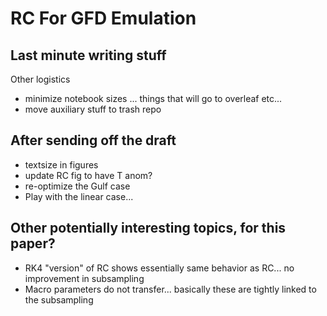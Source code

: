 # RC For GFD Emulation

## Last minute writing stuff

Other logistics
- minimize notebook sizes ... things that will go to overleaf etc...
- move auxiliary stuff to trash repo


## After sending off the draft

- textsize in figures
- update RC fig to have T anom?
- re-optimize the Gulf case
- Play with the linear case...


## Other potentially interesting topics, for this paper?

- RK4 "version" of RC shows essentially same behavior as RC... no improvement in
  subsampling
- Macro parameters do not transfer... basically these are tightly linked to the
  subsampling
